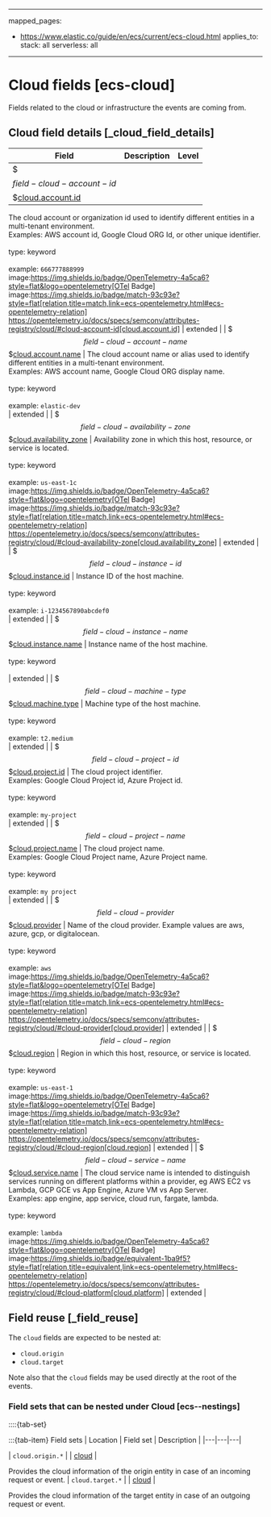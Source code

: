 <!-- This file is automatically generated. Don't edit it manually! -->
---
mapped_pages:
  - https://www.elastic.co/guide/en/ecs/current/ecs-cloud.html
applies_to:
  stack: all
  serverless: all
---

# Cloud fields [ecs-cloud]

Fields related to the cloud or infrastructure the events are coming from.

## Cloud field details [_cloud_field_details]

| Field | Description | Level |
| --- | --- | --- |
| $$$field-cloud-account-id$$$[cloud.account.id](#field-cloud-account-id) |
The cloud account or organization id used to identify different entities in a multi-tenant environment.<br>Examples: AWS account id, Google Cloud ORG Id, or other unique identifier.<br><br>type: keyword<br><br>
example: `666777888999`<br>image:https://img.shields.io/badge/OpenTelemetry-4a5ca6?style=flat&logo=opentelemetry[OTel Badge] image:https://img.shields.io/badge/match-93c93e?style=flat[relation,title=match,link=ecs-opentelemetry.html#ecs-opentelemetry-relation] https://opentelemetry.io/docs/specs/semconv/attributes-registry/cloud/#cloud-account-id[cloud.account.id] | extended |
| $$$field-cloud-account-name$$$[cloud.account.name](#field-cloud-account-name) |
The cloud account name or alias used to identify different entities in a multi-tenant environment.<br>Examples: AWS account name, Google Cloud ORG display name.<br><br>type: keyword<br><br>
example: `elastic-dev`<br> | extended |
| $$$field-cloud-availability-zone$$$[cloud.availability_zone](#field-cloud-availability-zone) |
Availability zone in which this host, resource, or service is located.<br><br>type: keyword<br><br>
example: `us-east-1c`<br>image:https://img.shields.io/badge/OpenTelemetry-4a5ca6?style=flat&logo=opentelemetry[OTel Badge] image:https://img.shields.io/badge/match-93c93e?style=flat[relation,title=match,link=ecs-opentelemetry.html#ecs-opentelemetry-relation] https://opentelemetry.io/docs/specs/semconv/attributes-registry/cloud/#cloud-availability-zone[cloud.availability_zone] | extended |
| $$$field-cloud-instance-id$$$[cloud.instance.id](#field-cloud-instance-id) |
Instance ID of the host machine.<br><br>type: keyword<br><br>
example: `i-1234567890abcdef0`<br> | extended |
| $$$field-cloud-instance-name$$$[cloud.instance.name](#field-cloud-instance-name) |
Instance name of the host machine.<br><br>type: keyword<br><br>
 | extended |
| $$$field-cloud-machine-type$$$[cloud.machine.type](#field-cloud-machine-type) |
Machine type of the host machine.<br><br>type: keyword<br><br>
example: `t2.medium`<br> | extended |
| $$$field-cloud-project-id$$$[cloud.project.id](#field-cloud-project-id) |
The cloud project identifier.<br>Examples: Google Cloud Project id, Azure Project id.<br><br>type: keyword<br><br>
example: `my-project`<br> | extended |
| $$$field-cloud-project-name$$$[cloud.project.name](#field-cloud-project-name) |
The cloud project name.<br>Examples: Google Cloud Project name, Azure Project name.<br><br>type: keyword<br><br>
example: `my project`<br> | extended |
| $$$field-cloud-provider$$$[cloud.provider](#field-cloud-provider) |
Name of the cloud provider. Example values are aws, azure, gcp, or digitalocean.<br><br>type: keyword<br><br>
example: `aws`<br>image:https://img.shields.io/badge/OpenTelemetry-4a5ca6?style=flat&logo=opentelemetry[OTel Badge] image:https://img.shields.io/badge/match-93c93e?style=flat[relation,title=match,link=ecs-opentelemetry.html#ecs-opentelemetry-relation] https://opentelemetry.io/docs/specs/semconv/attributes-registry/cloud/#cloud-provider[cloud.provider] | extended |
| $$$field-cloud-region$$$[cloud.region](#field-cloud-region) |
Region in which this host, resource, or service is located.<br><br>type: keyword<br><br>
example: `us-east-1`<br>image:https://img.shields.io/badge/OpenTelemetry-4a5ca6?style=flat&logo=opentelemetry[OTel Badge] image:https://img.shields.io/badge/match-93c93e?style=flat[relation,title=match,link=ecs-opentelemetry.html#ecs-opentelemetry-relation] https://opentelemetry.io/docs/specs/semconv/attributes-registry/cloud/#cloud-region[cloud.region] | extended |
| $$$field-cloud-service-name$$$[cloud.service.name](#field-cloud-service-name) |
The cloud service name is intended to distinguish services running on different platforms within a provider, eg AWS EC2 vs Lambda, GCP GCE vs App Engine, Azure VM vs App Server.<br>Examples: app engine, app service, cloud run, fargate, lambda.<br><br>type: keyword<br><br>
example: `lambda`<br>image:https://img.shields.io/badge/OpenTelemetry-4a5ca6?style=flat&logo=opentelemetry[OTel Badge] image:https://img.shields.io/badge/equivalent-1ba9f5?style=flat[relation,title=equivalent,link=ecs-opentelemetry.html#ecs-opentelemetry-relation] https://opentelemetry.io/docs/specs/semconv/attributes-registry/cloud/#cloud-platform[cloud.platform] | extended |

## Field reuse [_field_reuse]

The `cloud` fields are expected to be nested at:

* `cloud.origin`
* `cloud.target`

Note also that the `cloud` fields may be used directly at the root of the events.


### Field sets that can be nested under Cloud [ecs--nestings]

::::{tab-set}

:::{tab-item} Field sets
| Location | Field set | Description |
|---|---|---|

| `cloud.origin.*` |
| [cloud](#ecs-cloud) |

Provides the cloud information of the origin entity in case of an incoming request or event.
| `cloud.target.*` |
| [cloud](#ecs-cloud) |

Provides the cloud information of the target entity in case of an outgoing request or event.
